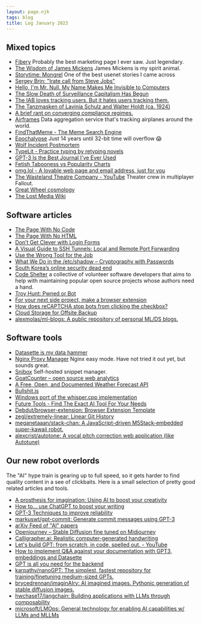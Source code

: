 ```yaml
---
layout: page.njk
tags: blog
title: Log January 2023
---
```


## Mixed topics

- [Fibery](https://fibery.io/anxiety)
  Probably the best marketing page I ever saw. Just legendary.
- [The Wisdom of James Mickens](https://mickens.seas.harvard.edu/wisdom-james-mickens)
  James Mickens is my spirit animal.
- [Storytime: Mongrel](https://yarchive.net/risks/mongrel.html)
  One of the best usenet stories I came across
- [Sergey Brin: "Irate call from Steve Jobs"](https://www.techemails.com/p/sergey-brin-irate-call-from-steve-jobs)
- [Hello, I'm Mr. Null. My Name Makes Me Invisible to Computers](https://www.wired.com/2015/11/null/)
- [The Slow Death of Surveillance Capitalism Has Begun](https://www.wired.com/story/meta-surveillance-capitalism/)
- [The IAB loves tracking users. But it hates users tracking them.](https://shkspr.mobi/blog/2023/01/the-iab-loves-tracking-users-but-it-hates-users-tracking-them/)
- [The Tanzmasken of Lavinia Schulz and Walter Holdt (ca. 1924)](https://publicdomainreview.org/collection/tanzmasken)
- [A brief rant on converging compliance regimes.](https://lethain.com/compliance-regime-convergance/)
- [Airframes](https://app.airframes.io/)
  Data aggregation service that's tracking airplanes around the world.
- [FindThatMeme - The Meme Search Engine](https://findthatmeme.com/)
- [Epochalypse](https://www.epochalypse.today/)
  Just 14 years until 32-bit time will overflow 😱
- [Wolf Incident Postmortem](https://www.jefftk.com/p/wolf-incident-postmortem)
- [TypeLit - Practice typing by retyping novels](https://www.typelit.io/)
- [GPT-3 Is the Best Journal I've Ever Used](https://every.to/superorganizers/gpt-3-is-the-best-journal-you-ve-ever-used)
- [Fetish Tabooness vs Popularity Charts](https://aella.substack.com/p/fetish-tabooness-vs-popularity)
- [omg.lol - A lovable web page and email address, just for you](https://home.omg.lol/)
- [The Wasteland Theatre Company - YouTube](https://m.youtube.com/channel/UCUQ9Y-U_B12xu0cUnGO2thQ)
  Theater crew in multiplayer Fallout.
- [Great Wheel cosmology](https://forgottenrealms.fandom.com/wiki/Great_Wheel_cosmology)
- [The Lost Media Wiki](https://lostmediawiki.com/Home)

## Software articles

- [The Page With No Code](https://danq.me/2023/01/11/nocode/)
- [The Page With No HTML](https://no-ht.ml/)
- [Don’t Get Clever with Login Forms](https://bradfrost.com/blog/post/dont-get-clever-with-login-forms/)
- [A Visual Guide to SSH Tunnels: Local and Remote Port Forwarding](https://iximiuz.com/en/posts/ssh-tunnels/)
- [Use the Wrong Tool for the Job](https://buttondown.email/hillelwayne/archive/use-the-wrong-tool-for-the-job/)
- [What We Do in the /etc/shadow – Cryptography with Passwords](https://soatok.blog/2022/12/29/what-we-do-in-the-etc-shadow-cryptography-with-passwords/)
- [South Korea’s online security dead end](https://palant.info/2023/01/02/south-koreas-online-security-dead-end)
- [Code Shelter](https://www.codeshelter.co/) a collective of volunteer software developers that aims to help with maintaining popular open source projects whose authors need a hand.
- [Troy Hunt: Pwned or Bot](https://www.troyhunt.com/pwned-or-bot/)
- [For your next side project, make a browser extension](https://www.geoffreylitt.com/2023/01/08/for-your-next-side-project-make-a-browser-extension.html)
- [How does reCAPTCHA stop bots from clicking the checkbox?](https://www.quora.com/How-does-reCAPTCHA-stop-bots-from-clicking-the-checkbox/answer/)
- [Cloud Storage for Offsite Backup](https://www.rsync.net/)
- [alexmolas/ml-blogs: A public repository of personal ML/DS blogs.](https://github.com/alexmolas/ml-blogs)

## Software tools

- [Datasette is my data hammer](https://www.jeremiak.com/blog/datasette-the-data-hammer/)
- [Nginx Proxy Manager](https://nginxproxymanager.com/) Nginx easy mode. Have not tried it out yet, but sounds great.
- [Snibox](https://snibox.github.io/) Self-hosted snippet manager.
- [GoatCounter – open source web analytics](https://www.goatcounter.com/)
- [A Free, Open, and Documented Weather Forecast API](https://pirateweather.net/)
- [Bullshit.js](https://mourner.github.io/bullshit.js/)
- [Windows port of the whisper.cpp implementation](https://github.com/Const-me/Whisper)
- [Future Tools - Find The Exact AI Tool For Your Needs](https://www.futuretools.io)
- [Debdut/browser-extension: Browser Extension Template](https://github.com/Debdut/browser-extension)
- [zegl/extremely-linear: Linear Git History](https://github.com/zegl/extremely-linear)
- [meganetaaan/stack-chan: A JavaScript-driven M5Stack-embedded super-kawaii robot.](https://github.com/meganetaaan/stack-chan)
- [alexcrist/autotone: A vocal pitch correction web application (like Autotune)](https://github.com/alexcrist/autotone)

## Our new robot overlords

The "AI" hype train is gearing up to full speed, so it gets harder to find quality content in a see of clickbaits. Here is a small selection of pretty good related articles and tools.

- [A prosthesis for imagination: Using AI to boost your creativity](https://oneusefulthing.substack.com/p/a-prosthesis-for-imagination-using)
- [How to... use ChatGPT to boost your writing](https://oneusefulthing.substack.com/p/how-to-use-chatgpt-to-boost-your)
- [GPT-3 Techniques to improve reliability](https://github.com/openai/openai-cookbook/blob/main/techniques_to_improve_reliability.md)
- [markuswt/gpt-commit: Generate commit messages using GPT-3](https://github.com/markuswt/gpt-commit)
- [arXiv Feed of "AI" papers](https://arxiv-feed.vercel.app/)
- [Openjourney – Stable Diffusion fine tuned on Midjourney](https://replicate.com/prompthero/openjourney)
- [Calligrapher.ai: Realistic computer-generated handwriting](https://www.calligrapher.ai/)
- [Let's build GPT: from scratch, in code, spelled out. - YouTube](https://youtu.be/kCc8FmEb1nY)
- [How to implement Q&A against your documentation with GPT3, embeddings and Datasette](https://simonwillison.net/2023/Jan/13/semantic-search-answers/)
- [GPT is all you need for the backend](https://github.com/TheAppleTucker/backend-GPT)
- [karpathy/nanoGPT: The simplest, fastest repository for training/finetuning medium-sized GPTs.](https://github.com/karpathy/nanoGPT)
- [brycedrennan/imaginAIry: AI imagined images. Pythonic generation of stable diffusion images.](https://github.com/brycedrennan/imaginAIry/)
- [hwchase17/langchain: Building applications with LLMs through composability](https://github.com/hwchase17/langchain)
- [microsoft/LMOps: General technology for enabling AI capabilities w/ LLMs and MLLMs](https://github.com/microsoft/LMOps)
